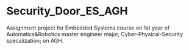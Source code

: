 # Security_Door_ES_AGH
Assignment project for Embedded Systems course on 1st year of Automatics&amp;Robotics master engineer major, Cyber-Physical-Security specalization; on AGH.

